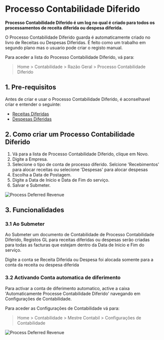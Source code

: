 # Processo Contabilidade Diferido

**Processo Contabilidade Diferido é um log no qual é criado para todos os processamentos de receita diferida ou despesa diferida.**

O Processo Contabilidade Diferido guarda é automaticamente criado no livro de Receitas ou Despesas Diferidas. É feito como um trabalho em segundo plano mas o usuario pode criar o registo manual.

Para aceder a lista do Processo Contabilidade Diferido, vá para:
> Home > Contabilidade > Razão Geral > Processo Contabilidade Diferido

## 1. Pre-requisitos
Antes de criar e usar o Processo Contabilidade Diferido, é aconselhavel criar e entender o seguinte:

* [Receitas Diferidas](/docs/user/manual/pt/contabilidade/receita-diferida)
* [Despesas Diferidas](/docs/user/manual/pt/contabilidade/despesa-diferida)


## 2. Como criar um Processo Contabilidade Diferido
1. Vá para a lista de Processo Contabilidade Diferido, clique em Novo.
1. Digite a Empresa.
1. Selecione o tipo de conta de processo diferido. Selcione 'Recebimentos' para alocar receitas ou selecione 'Despesas' para alocar despesas
1. Escolha a Data de Postagem.
1. Digite a Data de Inicio e Data de Fim do serviço.
1. Salvar e Submeter.

<img class="screenshot" alt="Process Deferred Revenue" src="{{docs_base_url}}/assets/img/accounts/process-deferred-accounting.png">

## 3. Funcionalidades

### 3.1 Ao Submeter

Ao Submeter um documento de Contabilidade de Processo Contabilidade Diferido, Registos GL para receitas diferidas ou despesas serão criadas para todas as facturas que estejam dentro da Data de Inicio e Fim do serviço.

Digite a conta se Receita Diferida ou Despesa foi alocada somente para a conta da receita ou despesa diferida

### 3.2 Activando Conta automatica de diferimento

Para activar a conta de diferimento automatico, active a caixa 'Automaticamente Processe Contabilidade Diferido' navegando em Configurações de Contabilidade.

Para aceder as Configurações de Contabilidade vá para:
> Home > Contabilidade > Mestre Contabil > Configurações de Contabilidade

<img class="screenshot" alt="Process Deferred Revenue" src="{{docs_base_url}}/assets/img/accounts/process-deferred-accounting-settings.png">
